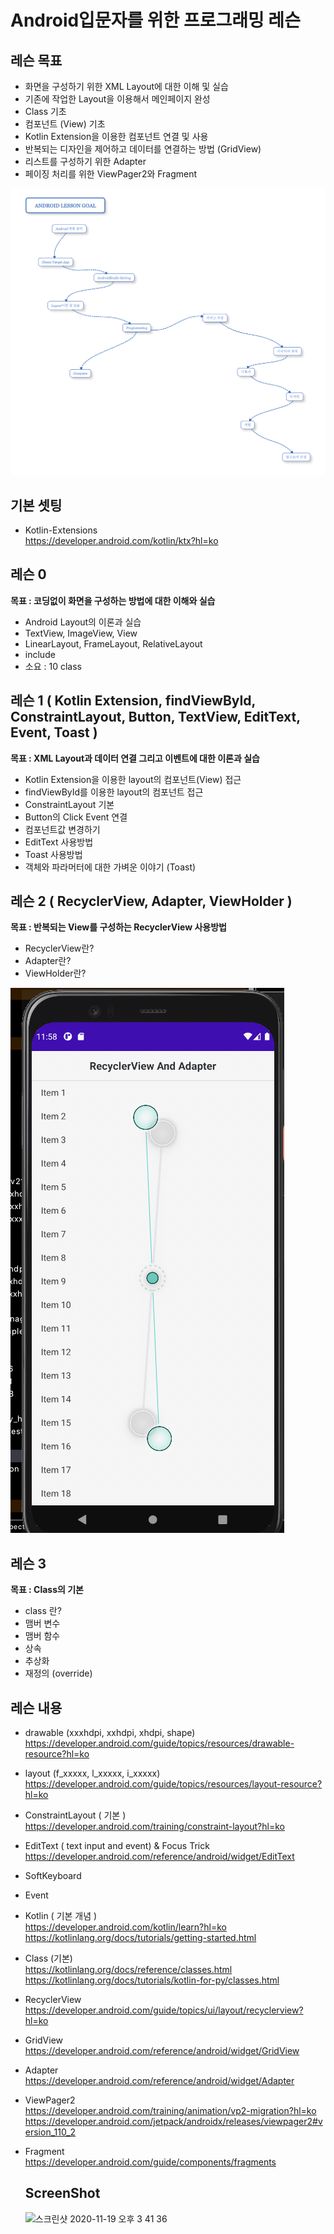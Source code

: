# Android입문자를 위한 프로그래밍 레슨 

## 레슨 목표
- 화면을 구성하기 위한 XML Layout에 대한 이해 및 실습
- 기존에 작업한 Layout을 이용해서 메인페이지 완성
- Class 기초 
- 컴포넌트 (View) 기초
- Kotlin Extension을 이용한 컴포넌트 연결 및 사용
- 반복되는 디자인을 제어하고 데이터를 연결하는 방법 (GridView)
- 리스트를 구성하기 위한 Adapter
- 페이징 처리를 위한 ViewPager2와 Fragment
<img src="screenshots/xmind_lesson.png" alt="Lesson 2 "/>

## 기본 셋팅
- Kotlin-Extensions   
  https://developer.android.com/kotlin/ktx?hl=ko
  
## 레슨 0
**목표 : 코딩없이 화면을 구성하는 방법에 대한 이해와 실습**
- Android Layout의 이론과 실습
- TextView, ImageView, View
- LinearLayout, FrameLayout, RelativeLayout
- include
- 소요 : 10 class 

## 레슨 1 ( Kotlin Extension, findViewById, ConstraintLayout, Button, TextView, EditText, Event, Toast )
**목표 : XML Layout과 데이터 연결 그리고 이벤트에 대한 이론과 실습**
- Kotlin Extension을 이용한 layout의 컴포넌트(View) 접근
- findViewById를 이용한 layout의 컴포넌트 접근
- ConstraintLayout 기본
- Button의 Click Event 연결
- 컴포넌트값 변경하기
- EditText 사용방법
- Toast 사용방법
- 객체와 파라머터에 대한 가벼운 이야기 (Toast)

## 레슨 2 ( RecyclerView, Adapter, ViewHolder )
**목표 : 반복되는 View를 구성하는 RecyclerView 사용방법**
- RecyclerView란?
- Adapter란?
- ViewHolder란?
<img src="screenshots/lesson2.png" alt="Lesson 2 "/>

## 레슨 3
**목표 : Class의 기본**
- class 란?
- 맴버 변수
- 맴버 함수
- 상속
- 추상화
- 재정의 (override)

## 레슨 내용
- drawable (xxxhdpi, xxhdpi, xhdpi, shape)   
  https://developer.android.com/guide/topics/resources/drawable-resource?hl=ko
  
- layout (f_xxxxx, l_xxxxx, i_xxxxx)   
  https://developer.android.com/guide/topics/resources/layout-resource?hl=ko

- ConstraintLayout ( 기본 )  
  https://developer.android.com/training/constraint-layout?hl=ko

- EditText ( text input and event) & Focus Trick   
  https://developer.android.com/reference/android/widget/EditText
  
- SoftKeyboard

- Event

- Kotlin ( 기본 개념 )   
  https://developer.android.com/kotlin/learn?hl=ko   
  https://kotlinlang.org/docs/tutorials/getting-started.html
  
- Class (기본)   
  https://kotlinlang.org/docs/reference/classes.html   
  https://kotlinlang.org/docs/tutorials/kotlin-for-py/classes.html

- RecyclerView   
  https://developer.android.com/guide/topics/ui/layout/recyclerview?hl=ko
  
- GridView   
  https://developer.android.com/reference/android/widget/GridView
  
- Adapter   
  https://developer.android.com/reference/android/widget/Adapter
  
- ViewPager2   
  https://developer.android.com/training/animation/vp2-migration?hl=ko   
  https://developer.android.com/jetpack/androidx/releases/viewpager2#version_110_2

- Fragment   
  https://developer.android.com/guide/components/fragments
  
     
        
  ## ScreenShot
  <img width="379" alt="스크린샷 2020-11-19 오후 3 41 36" src="https://user-images.githubusercontent.com/52302743/99630974-26322b00-2a7e-11eb-9d15-15e4d148028d.png">
